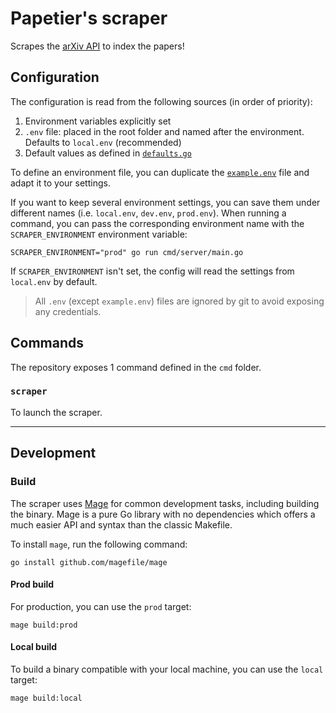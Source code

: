 # Papetier's scraper

Scrapes the [arXiv API](https://arxiv.org/help/api/basics) to index the papers!

## Configuration

The configuration is read from the following sources (in order of priority):

1. Environment variables explicitly set
2. `.env` file: placed in the root folder and named after the environment. Defaults to `local.env` (recommended)
3. Default values as defined in [`defaults.go`](./pkg/config/defaults.go)

To define an environment file, you can duplicate the [`example.env`](./example.env) file and adapt it to your settings.

If you want to keep several environment settings, you can save them under different names (i.e. `local.env`, `dev.env`, `prod.env`). When running a command, you can pass the corresponding environment name with the `SCRAPER_ENVIRONMENT` environment variable:

```shell
SCRAPER_ENVIRONMENT="prod" go run cmd/server/main.go
```

If `SCRAPER_ENVIRONMENT` isn't set, the config will read the settings from `local.env` by default.

> All `.env` (except `example.env`) files are ignored by git to avoid exposing any credentials.

## Commands

The repository exposes 1 command defined in the `cmd` folder.

### `scraper`

To launch the scraper.

---

## Development

### Build

The scraper uses [Mage](https://magefile.org/) for common development tasks, including building the binary. Mage is a
pure Go library with no dependencies which offers a much easier API and syntax than the classic Makefile.

To install `mage`, run the following command:

```shell
go install github.com/magefile/mage
```

#### Prod build

For production, you can use the `prod` target:

````shell
mage build:prod
````

#### Local build

To build a binary compatible with your local machine, you can use the `local` target:

````shell
mage build:local
````
